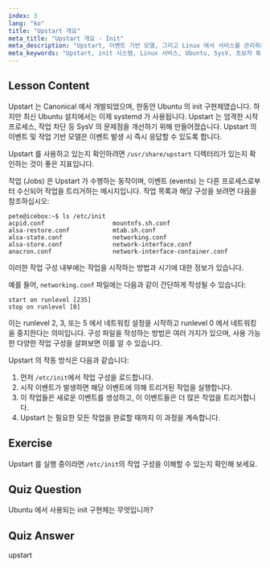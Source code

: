 ```yaml
---
index: 3
lang: "ko"
title: "Upstart 개요"
meta_title: "Upstart 개요 - Init"
meta_description: "Upstart, 이벤트 기반 모델, 그리고 Linux 에서 서비스를 관리하는 방법에 대해 알아보세요. Upstart 작업 구성과 init 시스템으로서의 역할을 이해합니다."
meta_keywords: "Upstart, init 시스템, Linux 서비스, Ubuntu, SysV, 초보자 튜토리얼, Linux 가이드"
---
```


## Lesson Content

Upstart 는 Canonical 에서 개발되었으며, 한동안 Ubuntu 의 init 구현체였습니다. 하지만 최신 Ubuntu 설치에서는 이제 systemd 가 사용됩니다. Upstart 는 엄격한 시작 프로세스, 작업 차단 등 SysV 의 문제점을 개선하기 위해 만들어졌습니다. Upstart 의 이벤트 및 작업 기반 모델은 이벤트 발생 시 즉시 응답할 수 있도록 합니다.

Upstart 를 사용하고 있는지 확인하려면 `/usr/share/upstart` 디렉터리가 있는지 확인하는 것이 좋은 지표입니다.

작업 (Jobs) 은 Upstart 가 수행하는 동작이며, 이벤트 (events) 는 다른 프로세스로부터 수신되어 작업을 트리거하는 메시지입니다. 작업 목록과 해당 구성을 보려면 다음을 참조하십시오:

```plaintext
pete@icebox:~$ ls /etc/init
acpid.conf                   mountnfs.sh.conf
alsa-restore.conf            mtab.sh.conf
alsa-state.conf              networking.conf
alsa-store.conf              network-interface.conf
anacron.conf                 network-interface-container.conf
```

이러한 작업 구성 내부에는 작업을 시작하는 방법과 시기에 대한 정보가 있습니다.

예를 들어, `networking.conf` 파일에는 다음과 같이 간단하게 작성될 수 있습니다:

```plaintext
start on runlevel [235]
stop on runlevel [0]
```

이는 runlevel 2, 3, 또는 5 에서 네트워킹 설정을 시작하고 runlevel 0 에서 네트워킹을 중지한다는 의미입니다. 구성 파일을 작성하는 방법은 여러 가지가 있으며, 사용 가능한 다양한 작업 구성을 살펴보면 이를 알 수 있습니다.

Upstart 의 작동 방식은 다음과 같습니다:

1. 먼저 `/etc/init`에서 작업 구성을 로드합니다.
2. 시작 이벤트가 발생하면 해당 이벤트에 의해 트리거된 작업을 실행합니다.
3. 이 작업들은 새로운 이벤트를 생성하고, 이 이벤트들은 더 많은 작업을 트리거합니다.
4. Upstart 는 필요한 모든 작업을 완료할 때까지 이 과정을 계속합니다.

## Exercise

Upstart 를 실행 중이라면 `/etc/init`의 작업 구성을 이해할 수 있는지 확인해 보세요.

## Quiz Question

Ubuntu 에서 사용되는 init 구현체는 무엇입니까?

## Quiz Answer

upstart
